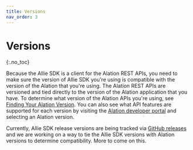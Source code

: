 ```yaml
---
title: Versions
nav_order: 3
---
```


# Versions
{:.no_toc}

Because the Allie SDK is a client for the Alation REST APIs, you need to make sure the version of Allie SDK you're using is compatible with the version of the Alation that you're using. The Alation REST APIs are versioned and tied directly to the version of the Alation application that you have. To determine what version of the Alation APIs you're using, see [Finding Your Alation Version](https://developer.alation.com/dev/docs/finding-my-alation-version). You can also see what API features are supported for each version by visiting the [Alation developer portal](https://developer.alation.com/dev) and selecting an Alation version. 

Currently, Allie SDK release versions are being tracked via [GitHub releases](https://github.com/Alation/Allie-SDK/releases) and we are working on a way to tie the Allie SDK versions with Alation versions to determine compatibility. More to come on this.